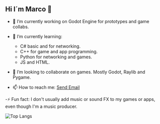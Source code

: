 ## Hi I´m Marco 👋

- 🔭 I’m currently working on Godot Engine for prototypes and game collabs.
- 🌱 I’m currently learning:
    - C# basic and for networking.
    - C++ for game and app programming.
    - Python for networking and games.
    - JS and HTML.

- 👯 I’m looking to collaborate on games. Mostly Godot, Raylib and Pygame.

- 📫 How to reach me: [Send Email](mailto:marco.moscoso.ac@gmail.com)

-⚡ Fun fact: I don't usually add music or sound FX to my games or apps, even though I'm a music producer.

![Top Langs](https://github-readme-stats.vercel.app/api/top-langs/?username=marcotriesdev&layout=compact)
<!--
**marcotriesdev/marcotriesdev** is a ✨ _special_ ✨ repository because its `README.md` (this file) appears on your GitHub profile.

Here are some ideas to get you started:


- 🌱 I’m currently learning ...

- 🤔 I’m looking for help with ...
- 💬 Ask me about ...

- 😄 Pronouns: ...
- ⚡ Fun fact: ...
-->
